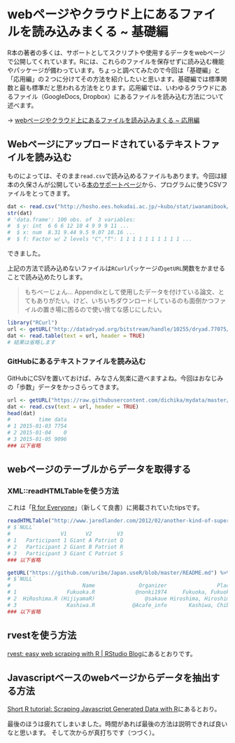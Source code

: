 # webページやクラウド上にあるファイルを読み込みまくる ~ 基礎編

R本の著者の多くは、サポートとしてスクリプトや使用するデータをwebページで公開してくれています。Rには、これらのファイルを保存せずに読み込む機能やパッケージが備わっています。ちょっと調べてみたので今回は「基礎編」と「応用編」の２つに分けてその方法を紹介したいと思います。基礎編では標準関数と最も標準だと思われる方法をとります。応用編では、いわゆるクラウドにあるファイル（GoogleDocs, Dropbox）にあるファイルを読み込む方法について述べます。

-> [webページやクラウド上にあるファイルを読み込みまくる ~ 応用編]()

## Webページにアップロードされているテキストファイルを読み込む

ものによっては、そのまま`read.csv`で読み込めるファイルもあります。今回は緑本の久保さんが公開している[本のサポートページ](http://hosho.ees.hokudai.ac.jp/~kubo/ce/IwanamiBook.html)から、プログラムに使うCSVファイルをとってきます。

```r
dat <- read.csv("http://hosho.ees.hokudai.ac.jp/~kubo/stat/iwanamibook/fig/poisson/data3a.csv")
str(dat)
# 'data.frame':	100 obs. of  3 variables:
#  $ y: int  6 6 6 12 10 4 9 9 9 11 ...
#  $ x: num  8.31 9.44 9.5 9.07 10.16 ...
#  $ f: Factor w/ 2 levels "C","T": 1 1 1 1 1 1 1 1 1 1 ...
```

できました。

上記の方法で読み込めないファイルは`RCurl`パッケージの`getURL`関数をかませることで読み込めたりします。

> もちべーじょん... Appendixとして使用したデータを付けている論文、とてもありがたい。けど、いちいちダウンロードしているのも面倒かつファイルの置き場に困るので使い捨てな感じにしたい。

```r
library("RCurl")
url <- getURL("http://datadryad.org/bitstream/handle/10255/dryad.77075/Thomas_etal_2014_Dryad.txt?sequence=1")
dat <- read.table(text = url, header = TRUE)
# 結果は省略します
```

### GitHubにあるテキストファイルを読み込む

GitHubにCSVを置いておけば、みなさん気楽に遊べますよね。今回はおなじみの「歩数」データをかっさらってきます。

```r
url <- getURL("https://raw.githubusercontent.com/dichika/mydata/master/ore.csv")
dat <- read.csv(text = url, header = TRUE)
head(dat)
#         time data
# 1 2015-01-03 7754
# 2 2015-01-04    0
# 3 2015-01-05 9096
### 以下省略
```

## webページのテーブルからデータを取得する

### XML::readHTMLTableを使う方法

これは「[R for Everyone](http://www.jaredlander.com/r-for-everyone/)」（新しくて良書）に掲載されていたtipsです。

```r
readHTMLTable("http://www.jaredlander.com/2012/02/another-kind-of-super-bowl-pool/")
# $`NULL`
#                V1      V2        V3
# 1   Participant 1 Giant A Patriot Q
# 2   Participant 2 Giant B Patriot R
# 3   Participant 3 Giant C Patriot S
### 以下省略
```

```r
getURL("https://github.com/uribo/Japan.useR/blob/master/README.md") %>% readHTMLTable(header = TRUE, stringsAsFactors = FALSE)
# $`NULL`
#                       Name              Organizer                Place
# 1                Fukuoka.R             @nonki1974     Fukuoka, Fukuoka
# 2  HiRoshima.R (HijiyamaR)                @sakaue Hiroshima, Hiroshima
# 3                Kashiwa.R            @Acafe_info       Kashiwa, Chiba
### 以下省略
```

## rvestを使う方法

[rvest: easy web scraping with R | RStudio Blog](http://blog.rstudio.org/2014/11/24/rvest-easy-web-scraping-with-r/)にあるとおりです。

## Javascriptベースのwebページからデータを抽出する方法

[Short R tutorial: Scraping Javascript Generated Data with R](http://blog.datacamp.com/scraping-javascript-generated-data-with-r/)にあるとおり。

最後のほうは疲れてしまいました。時間があれば最後の方法は説明できれば良いなと思います。
そして次からが真打ちです（つづく）。